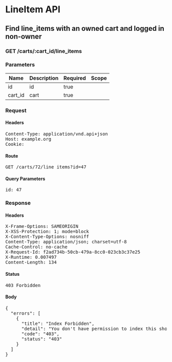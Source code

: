 # LineItem API

## Find line_items with an owned cart and logged in non-owner

### GET /carts/:cart_id/line_items

### Parameters

| Name | Description | Required | Scope |
|------|-------------|----------|-------|
| id |  id | true |  |
| cart_id |  cart | true |  |

### Request

#### Headers

<pre>Content-Type: application/vnd.api+json
Host: example.org
Cookie: </pre>

#### Route

<pre>GET /carts/72/line_items?id=47</pre>

#### Query Parameters

<pre>id: 47</pre>

### Response

#### Headers

<pre>X-Frame-Options: SAMEORIGIN
X-XSS-Protection: 1; mode=block
X-Content-Type-Options: nosniff
Content-Type: application/json; charset=utf-8
Cache-Control: no-cache
X-Request-Id: f2ad734b-50cb-479a-8cc0-023cb3c37e25
X-Runtime: 0.007497
Content-Length: 134</pre>

#### Status

<pre>403 Forbidden</pre>

#### Body

<pre>{
  "errors": [
    {
      "title": "Index Forbidden",
      "detail": "You don't have permission to index this shopping/cart.",
      "code": "403",
      "status": "403"
    }
  ]
}</pre>
